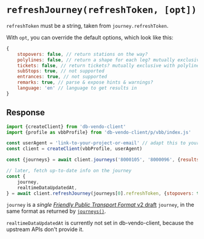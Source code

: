 # `refreshJourney(refreshToken, [opt])`

`refreshToken` must be a string, taken from `journey.refreshToken`.

With `opt`, you can override the default options, which look like this:

```js
{
	stopovers: false, // return stations on the way?
	polylines: false, // return a shape for each leg? mutually exclusive with tickets
	tickets: false, // return tickets? mutually exclusive with polylines
	subStops: true, // not supported
	entrances: true, // not supported
	remarks: true, // parse & expose hints & warnings?
	language: 'en' // language to get results in
}
```

## Response

```js
import {createClient} from 'db-vendo-client'
import {profile as vbbProfile} from 'db-vendo-client/p/vbb/index.js'

const userAgent = 'link-to-your-project-or-email' // adapt this to your project!
const client = createClient(vbbProfile, userAgent)

const {journeys} = await client.journeys('8000105', '8000096', {results: 1})

// later, fetch up-to-date info on the journey
const {
	journey,
	realtimeDataUpdatedAt,
} = await client.refreshJourney(journeys[0].refreshToken, {stopovers: true, remarks: true})
```

`journey` is a *single* [*Friendly Public Transport Format* v2 draft](https://github.com/public-transport/friendly-public-transport-format/blob/3bd36faa721e85d9f5ca58fb0f38cdbedb87bbca/spec/readme.md) `journey`, in the same format as returned by [`journeys()`](journeys.md).

`realtimeDataUpdatedAt` is currently not set in db-vendo-client, because the upstream APIs don't provide it.
